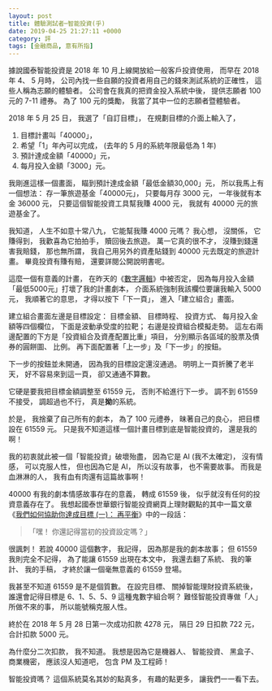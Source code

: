 ```yaml
---
layout: post
title: 體驗測試者─智能投資(乎)
date: 2019-04-25 21:27:11 +0000
category: 評
tags: [金融商品, 意有所指]
---
```


據說國泰智能投資是 2018 年 10 月上線開放給一般客戶投資使用，
而早在 2018 年 4、 5 月時，
公司內找一些自願的投資者用自己的錢來測試系統的正確性，
這些人稱為志願的體驗者。
公司會在我真的把資金投入系統中後，
提供志願者 100 元的 7-11 禮券。
為了 100 元的獎勵，
我當了其中一位的志願者暨體驗者。

2018 年 5 月 25 日，
我選了「自訂目標」，
在規劃目標的介面上輸入了，

1. 目標計畫叫「40000」，
1. 希望「1」年內可以完成， (去年的 5 月的系統年限最低為 1 年)
1. 預計達成金額「40000」元，
1. 每月投入金額「3000」元。

<!--more-->

我剛進這樣一個畫面，
瞄到預計達成金額「最低金額30,000」元，
所以我馬上有一個想法： 存一筆旅遊基金「40000元」，
只要每月存 3000 元，
一年後就有本金 36000 元，
只要這個智能投資工具幫我賺 4000 元，
我就有 40000 元的旅遊基金了。

我知道，
人生不如意十常八九，
它能幫我賺 4000 元嗎？
我心想，
沒關係，
它賺得到，
我歡喜為它拍拍手，
贖回後去旅遊。
萬一它真的很不才，
沒賺到錢還害我賠錢，
那也無所謂，
我自己用另外的資產貼錢到 40000 元去既定的旅遊計畫。
畢竟投資有賺有賠，
還要詳閱公開說明書呢。

這麼一個有意義的計畫，
在昨天的《[數字邏輯](https://doltegg.github.io/blog/2019/04/24/robo-1/)》中被否定，
因為每月投入金額「最低5000元」打壞了我的計畫劇本，
介面系統強制我該欄位要讓我輸入 5000 元，
我順著它的意思，
才得以按下「下一頁」，
進入「建立組合」畫面。

建立組合畫面左邊是目標設定： 目標金額、 目標時程、 投資方式、 每月投入金額等四個欄位，
下面是波動承受度的拉靶；
右邊是投資組合模擬走勢。
這左右兩邊配置的下方是「投資組合及資產配置比重」項目，
分別顯示各區域的股票及債券的圓餅圖、 比例。
再下面配置著「上一步」及「下一步」的按鈕。

下一步的按鈕並未開通，
因為我的目標設定還沒通過。
明明上一頁折騰了老半天，
好不容易來到這一頁，
卻又通通不算數。

它硬是要我把目標金額調整至 61559 元，
否則不給進行下一步。
調不到 61559 不接受，
調超過也不行，
真是<b>拗</b>的系統。

於是，
我捨棄了自己所有的劇本，
為了 100 元禮券，
昧著自己的良心，
把目標設在 61559 元。
只是我不知道這樣一個計畫目標到底是智能投資的，
還是我的啊！

我的初衷就此被一個「智能投資」破壞殆盡，
因為它是 AI (我不太確定)，
沒有情感，
可以克服人性，
但也因為它是 AI，
所以沒有故事，
也不需要故事。
而我是血淋淋的人，
我有血有肉還有這篇故事啊！

40000 有我的劇本情感故事存在的意義，
轉成 61559 後，
似乎就沒有任何的投資意義存在了。
我想起國泰世華銀行智能投資網頁上理財觀點的其中一篇文章《[我們如何協助你達成目標 (一)： 再平衡](https://www.cathayrobo.com/welcome/trends/how-can-you-achieve-your-goal-through-rebalancing/)》中的一段話： 

> 「嘿！ 你還記得當初的投資設定嗎？」

很諷刺！
若說 40000 這個數字，
我記得，
因為那是我的劇本故事；
但 61559 我則完全不記得，
為了能讓 61559 出現在本文中，
我還去翻了系統、 我的筆計、 我的手稿，
才終於讓一個毫無意義的 61559 登場。

我甚至不知道 61559 是不是個質數。
在設完目標、 關掉智能理財投資系統後，
誰還會記得目標是 6、1、5、5、9 這種鬼數字組合啊？
難怪智能投資專做「人」所做不來的事，
所以能號稱克服人性。

終於在 2018 年 5 月 28 日第一次成功扣款 4278 元，
隔日 29 日扣款 722 元，
合計扣款 5000 元。

為什麼分二次扣款，
我不知道。
我想是因為它是機器人、 智能投資、 黑盒子、 商業機密，
應該沒人知道吧，
包含 PM 及工程師！

智能投資嗎？
這個系統莫名其妙的點真多，
有趣的點更多，
讓我們一一看下去。
